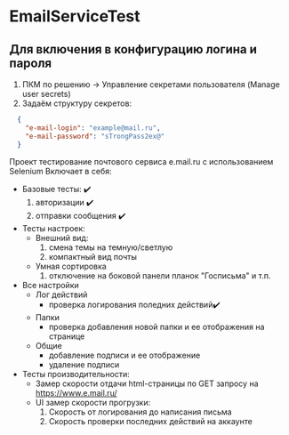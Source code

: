 # EmailServiceTest

## Для включения в конфигурацию логина и пароля
1. ПКМ по решению -> Управление секретами пользователя (Manage user secrets)
2. Задаём структуру секретов:
```json
  {  
    "e-mail-login": "example@mail.ru",  
    "e-mail-password": "sTrongPass2ex@"  
  }  
```
Проект тестирование почтового сервиса e.mail.ru с использованием Selenium
Включает в себя:
  - Базовые тесты: ✔️
    1. авторизации ✔️
    2. отправки сообщения ✔️
  - Тесты настроек:  
    - Внешний вид:  
      1. смена темы на темную/светлую
      2. компактный вид почты
    - Умная сортировка
      1. отключение на боковой панели планок "Госписьма" и т.п.
  - Все настройки 
    - Лог действий
      - проверка логирования поледних действий✔️
    - Папки
      - проверка добавления новой папки и ее отображения на странице
    - Общие
      - добавление подписи и ее отображение
      - удаление подписи
  - Тесты производительности:  
    - Замер скорости отдачи html-страницы по GET запросу на https://www.e.mail.ru/
    - UI замер скорости прогрузки:  
      1. Скорость от логирования до написания письма
      2. Скорость проверки последних действий на аккаунте 
